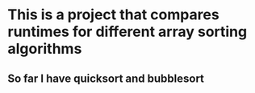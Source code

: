 # This is a project that compares runtimes for different array sorting algorithms
## So far I have quicksort and bubblesort

